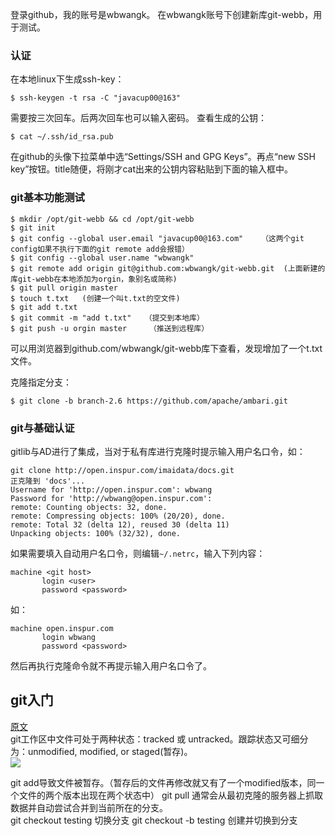 登录github，我的账号是wbwangk。
在wbwangk账号下创建新库git-webb，用于测试。
### 认证
在本地linux下生成ssh-key：
```
$ ssh-keygen -t rsa -C "javacup00@163"
```
需要按三次回车。后两次回车也可以输入密码。
查看生成的公钥：
```
$ cat ~/.ssh/id_rsa.pub
```
在github的头像下拉菜单中选“Settings/SSH and GPG Keys”。再点“new SSH key”按钮。title随便，将刚才cat出来的公钥内容粘贴到下面的输入框中。
### git基本功能测试
```
$ mkdir /opt/git-webb && cd /opt/git-webb
$ git init
$ git config --global user.email "javacup00@163.com"    （这两个git config如果不执行下面的git remote add会报错）
$ git config --global user.name "wbwangk"
$ git remote add origin git@github.com:wbwangk/git-webb.git  (上面新建的库git-webb在本地添加为orgin，象别名或简称)
$ git pull origin master
$ touch t.txt   (创建一个叫t.txt的空文件)
$ git add t.txt
$ git commit -m "add t.txt"   （提交到本地库）
$ git push -u orgin master     （推送到远程库）
```
可以用浏览器到github.com/wbwangk/git-webb库下查看，发现增加了一个t.txt文件。

克隆指定分支：
```
$ git clone -b branch-2.6 https://github.com/apache/ambari.git
```
### git与基础认证
gitlib与AD进行了集成，当对于私有库进行克隆时提示输入用户名口令，如：
```
git clone http://open.inspur.com/imaidata/docs.git
正克隆到 'docs'...
Username for 'http://open.inspur.com': wbwang
Password for 'http://wbwang@open.inspur.com':
remote: Counting objects: 32, done.
remote: Compressing objects: 100% (20/20), done.
remote: Total 32 (delta 12), reused 30 (delta 11)
Unpacking objects: 100% (32/32), done.
```
如果需要填入自动用户名口令，则编辑`~/.netrc`，输入下列内容：
```
machine <git host>
       login <user>
       password <password>
```
如：
```
machine open.inspur.com
       login wbwang
       password <password>
```
然后再执行克隆命令就不再提示输入用户名口令了。

## git入门
[原文](https://git-scm.com/book/zh/v2/)  
git工作区中文件可处于两种状态：tracked 或 untracked。跟踪状态又可细分为：unmodified, modified, or staged(暂存)。  
![](https://git-scm.com/book/en/v2/images/lifecycle.png)  

git add导致文件被暂存。（暂存后的文件再修改就又有了一个modified版本，同一个文件的两个版本出现在两个状态中）
git pull 通常会从最初克隆的服务器上抓取数据并自动尝试合并到当前所在的分支。  
git checkout testing 切换分支
git checkout -b testing 创建并切换到分支